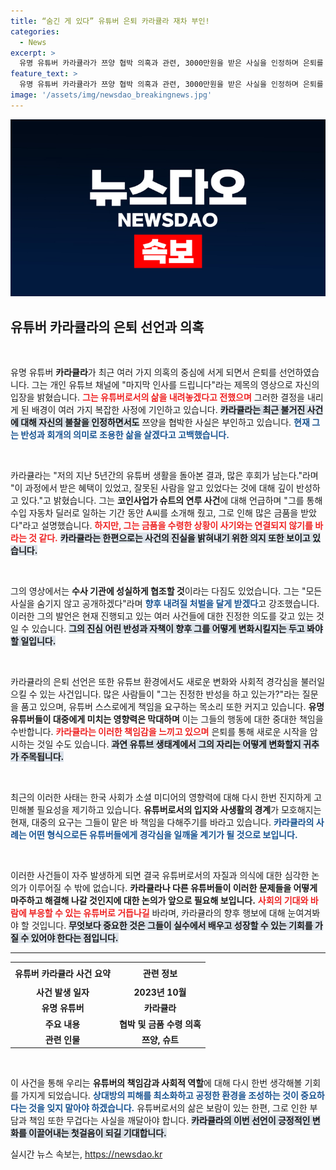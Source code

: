 ```yaml
---
title: “숨긴 게 있다” 유튜버 은퇴 카라큘라 재차 부인!
categories:
  - News
excerpt: >
  유명 유튜버 카라큘라가 쯔양 협박 의혹과 관련, 3000만원을 받은 사실을 인정하며 은퇴를 선언했다. 그는 모든 영상 비공개 처리 후 반성과 참회를 다짐하며 처벌을 따르겠다고 밝혔다. 카라큘라의 돌발 고백이 파장을 일으키고 있다!
feature_text: >
  유명 유튜버 카라큘라가 쯔양 협박 의혹과 관련, 3000만원을 받은 사실을 인정하며 은퇴를 선언했다. 그는 모든 영상 비공개 처리 후 반성과 참회를 다짐하며 처벌을 따르겠다고 밝혔다. 카라큘라의 돌발 고백이 파장을 일으키고 있다!
image: '/assets/img/newsdao_breakingnews.jpg'
---
```


<p><img src="/assets/img/newsdao_breakingnews.jpg" alt="cryptoinkorea 속보" /></p>

<h2 data-ke-size="size26">유튜버 카라큘라의 은퇴 선언과 의혹</h2>

<p data-ke-size="size16">&nbsp;</p> 

<p>유명 유튜버 <b>카라큘라</b>가 최근 여러 가지 의혹의 중심에 서게 되면서 은퇴를 선언하였습니다. 그는 개인 유튜브 채널에 "마지막 인사를 드립니다"라는 제목의 영상으로 자신의 입장을 밝혔습니다. <b><span style="color: #ee2323;">그는 유튜버로서의 삶을 내려놓겠다고 전했으며</span></b> 그러한 결정을 내리게 된 배경이 여러 가지 복잡한 사정에 기인하고 있습니다. <b><span style="background-color: #21538527;">카라큘라는 최근 불거진 사건에 대해 자신의 불찰을 인정하면서도</span></b> 쯔양을 협박한 사실은 부인하고 있습니다. <b><span style="color: #1a5490;">현재 그는 반성과 회개의 의미로 조용한 삶을 살겠다고 고백했습니다.</span></b></p>

<p data-ke-size="size16">&nbsp;</p> 

<p>카라큘라는 "저의 지난 5년간의 유튜버 생활을 돌아본 결과, 많은 후회가 남는다."라며 "이 과정에서 받은 혜택이 있었고, 잘못된 사람을 알고 있었다는 것에 대해 깊이 반성하고 있다."고 밝혔습니다. 그는 <b>코인사업가 슈트의 연루 사건</b>에 대해 언급하며 "그를 통해 수입 자동차 딜러로 일하는 기간 동안 A씨를 소개해 줬고, 그로 인해 많은 금품을 받았다"라고 설명했습니다. <b><span style="color: #ee2323;">하지만, 그는 금품을 수령한 상황이 사기와는 연결되지 않기를 바라는 것 같다.</span></b> <b><span style="background-color: #21538527;">카라큘라는 한편으로는 사건의 진실을 밝혀내기 위한 의지 또한 보이고 있습니다.</span></b></p>

<p data-ke-size="size16">&nbsp;</p> 

<p>그의 영상에서는 <b>수사 기관에 성실하게 협조할 것</b>이라는 다짐도 있었습니다. 그는 "모든 사실을 숨기지 않고 공개하겠다"라며 <b><span style="color: #1a5490;">향후 내려질 처벌을 달게 받겠다</span></b>고 강조했습니다. 이러한 그의 발언은 현재 진행되고 있는 여러 사건들에 대한 진정한 의도를 갖고 있는 것일 수 있습니다. <b><span style="background-color: #21538527;">그의 진심 어린 반성과 자책이 향후 그를 어떻게 변화시킬지는 두고 봐야 할 일입니다.</span></b></p>

<p data-ke-size="size16">&nbsp;</p> 

<p>카라큘라의 은퇴 선언은 또한 유튜브 환경에서도 새로운 변화와 사회적 경각심을 불러일으킬 수 있는 사건입니다. 많은 사람들이 "그는 진정한 반성을 하고 있는가?"라는 질문을 품고 있으며, 유튜버 스스로에게 책임을 요구하는 목소리 또한 커지고 있습니다. <b>유명 유튜버들이 대중에게 미치는 영향력은 막대하며</b> 이는 그들의 행동에 대한 중대한 책임을 수반합니다. <b><span style="color: #ee2323;">카라큘라는 이러한 책임감을 느끼고 있으며</span></b> 은퇴를 통해 새로운 시작을 암시하는 것일 수도 있습니다. <b><span style="background-color: #21538527;">과연 유튜브 생태계에서 그의 자리는 어떻게 변화할지 귀추가 주목됩니다.</span></b></p>

<p data-ke-size="size16">&nbsp;</p> 

<p>최근의 이러한 사태는 한국 사회가 소셜 미디어의 영향력에 대해 다시 한번 진지하게 고민해볼 필요성을 제기하고 있습니다. <b>유튜버로서의 입지와 사생활의 경계</b>가 모호해지는 현재, 대중의 요구는 그들이 맡은 바 책임을 다해주기를 바라고 있습니다. <b><span style="color: #1a5490;">카라큘라의 사례는 어떤 형식으로든 유튜버들에게 경각심을 일깨울 계기가 될 것으로 보입니다.</span></b> </p>

<p data-ke-size="size16">&nbsp;</p> 

<p>이러한 사건들이 자주 발생하게 되면 결국 유튜버로서의 자질과 의식에 대한 심각한 논의가 이루어질 수 밖에 없습니다. <b>카라큘라나 다른 유튜버들이 이러한 문제들을 어떻게 마주하고 해결해 나갈 것인지에 대한 논의가 앞으로 필요해 보입니다.</b> <b><span style="color: #ee2323;">사회의 기대와 바람에 부응할 수 있는 유튜버로 거듭나길</span></b> 바라며, 카라큘라의 향후 행보에 대해 눈여겨봐야 할 것입니다. <b><span style="background-color: #21538527;">무엇보다 중요한 것은 그들이 실수에서 배우고 성장할 수 있는 기회를 가질 수 있어야 한다는 점입니다.</span></b></p>

<hr> 

<table style="width: 100%; border-collapse: collapse;">
<tr>
<td style="text-align: center; height: 30px;"><b>유튜버 카라큘라 사건 요약</b></td>
<td style="text-align: center; height: 30px;"><b>관련 정보</b></td>
</tr>
<tr>
<td style="text-align: center; height: 17px;"><b>사건 발생 일자</b></td>
<td style="text-align: center; height: 17px;"><b>2023년 10월</b></td>
</tr>
<tr>
<td style="text-align: center; height: 17px;"><b>유명 유튜버</b></td>
<td style="text-align: center; height: 17px;"><b>카라큘라</b></td>
</tr>
<tr>
<td style="text-align: center; height: 17px;"><b>주요 내용</b></td>
<td style="text-align: center; height: 17px;"><b>협박 및 금품 수령 의혹</b></td>
</tr>
<tr>
<td style="text-align: center; height: 17px;"><b>관련 인물</b></td>
<td style="text-align: center; height: 17px;"><b>쯔양, 슈트</b></td>
</tr>
</table>

<p data-ke-size="size16">&nbsp;</p> 

<p>이 사건을 통해 우리는 <b>유튜버의 책임감과 사회적 역할</b>에 대해 다시 한번 생각해볼 기회를 가지게 되었습니다. <b><span style="color: #1a5490;">상대방의 피해를 최소화하고 공정한 환경을 조성하는 것이 중요하다는 것을 잊지 말아야 하겠습니다.</span></b> 유튜버로서의 삶은 보람이 있는 한편, 그로 인한 부담과 책임 또한 무겁다는 사실을 깨달아야 합니다. <b><span style="background-color: #21538527;">카라큘라의 이번 선언이 긍정적인 변화를 이끌어내는 첫걸음이 되길 기대합니다.</span></b></p>
실시간 뉴스 속보는, <a href="https://newsdao.kr" rel="dofollow">https://newsdao.kr</a>


